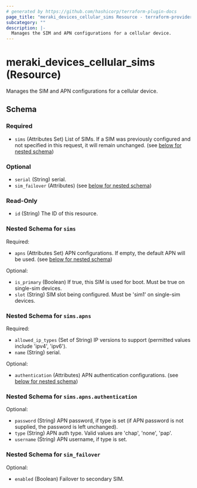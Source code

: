 ```yaml
---
# generated by https://github.com/hashicorp/terraform-plugin-docs
page_title: "meraki_devices_cellular_sims Resource - terraform-provider-meraki"
subcategory: ""
description: |-
  Manages the SIM and APN configurations for a cellular device.
---
```


# meraki_devices_cellular_sims (Resource)

Manages the SIM and APN configurations for a cellular device.



<!-- schema generated by tfplugindocs -->
## Schema

### Required

- `sims` (Attributes Set) List of SIMs. If a SIM was previously configured and not specified in this request, it will remain unchanged. (see [below for nested schema](#nestedatt--sims))

### Optional

- `serial` (String) serial.
- `sim_failover` (Attributes) (see [below for nested schema](#nestedatt--sim_failover))

### Read-Only

- `id` (String) The ID of this resource.

<a id="nestedatt--sims"></a>
### Nested Schema for `sims`

Required:

- `apns` (Attributes Set) APN configurations. If empty, the default APN will be used. (see [below for nested schema](#nestedatt--sims--apns))

Optional:

- `is_primary` (Boolean) If true, this SIM is used for boot. Must be true on single-sim devices.
- `slot` (String) SIM slot being configured. Must be 'sim1' on single-sim devices.

<a id="nestedatt--sims--apns"></a>
### Nested Schema for `sims.apns`

Required:

- `allowed_ip_types` (Set of String) IP versions to support (permitted values include 'ipv4', 'ipv6').
- `name` (String) serial.

Optional:

- `authentication` (Attributes) APN authentication configurations. (see [below for nested schema](#nestedatt--sims--apns--authentication))

<a id="nestedatt--sims--apns--authentication"></a>
### Nested Schema for `sims.apns.authentication`

Optional:

- `password` (String) APN password, if type is set (if APN password is not supplied, the password is left unchanged).
- `type` (String) APN auth type. Valid values are 'chap', 'none', 'pap'.
- `username` (String) APN username, if type is set.




<a id="nestedatt--sim_failover"></a>
### Nested Schema for `sim_failover`

Optional:

- `enabled` (Boolean) Failover to secondary SIM.
